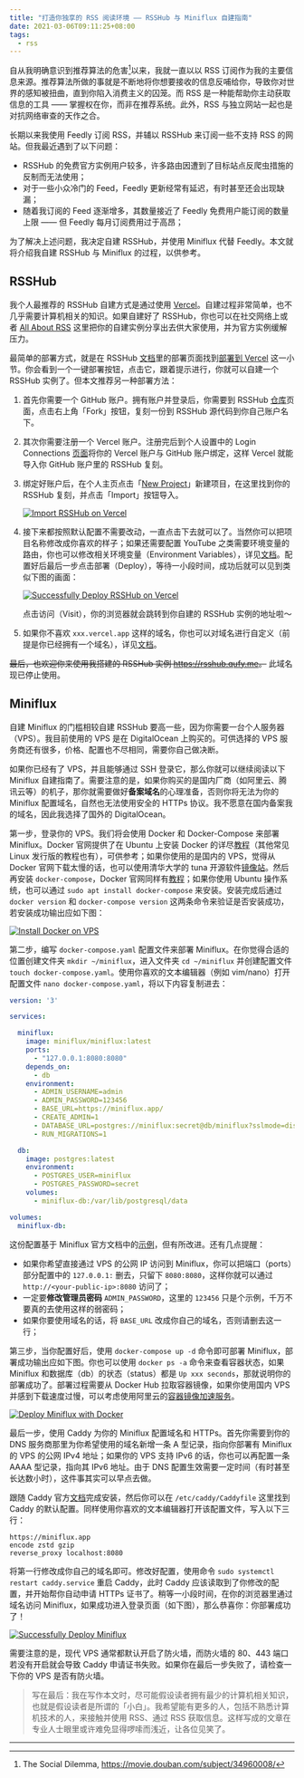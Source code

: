 ```yaml
---
title: "打造你独享的 RSS 阅读环境 —— RSSHub 与 Miniflux 自建指南"
date: 2021-03-06T09:11:25+08:00
tags:
  - rss
---
```


自从我明确意识到推荐算法的危害[^1]以来，我就一直以以 RSS 订阅作为我的主要信息来源。推荐算法所做的事就是不断地将你想要接收的信息反哺给你，导致你对世界的感知被扭曲，直到你陷入消费主义的囚笼。而 RSS 是一种能帮助你主动获取信息的工具 —— 掌握权在你，而非在推荐系统。此外，RSS 与独立网站一起也是对抗网络审查的天作之合。

长期以来我使用 Feedly 订阅 RSS，并辅以 RSSHub 来订阅一些不支持 RSS 的网站。但我最近遇到了以下问题：

- RSSHub 的免费官方实例用户较多，许多路由因遭到了目标站点反爬虫措施的反制而无法使用；
- 对于一些小众冷门的 Feed，Feedly 更新经常有延迟，有时甚至还会出现缺漏；
- 随着我订阅的 Feed 逐渐增多，其数量接近了 Feedly 免费用户能订阅的数量上限 —— 但 Feedly 每月订阅费用过于高昂；

为了解决上述问题，我决定自建 RSSHub，并使用 Miniflux 代替 Feedly。本文就将介绍我自建 RSSHub 与 Miniflux 的过程，以供参考。

<!--more-->

## RSSHub

我个人最推荐的 RSSHub 自建方式是通过使用 [Vercel](https://vercel.com/)。自建过程非常简单，也不几乎需要计算机相关的知识。如果自建好了 RSSHub，你也可以在社交网络上或者 [All About RSS](https://github.com/AboutRSS/ALL-about-RSS) 这里把你的自建实例分享出去供大家使用，并为官方实例缓解压力。

最简单的部署方式，就是在 RSSHub [文档](https://docs.rsshub.app/)里的部署页面找到[部署到 Vercel](https://docs.rsshub.app/install/#bu-shu-dao-vercel-zeit-now) 这一小节。你会看到一个一键部署按钮，点击它，跟着提示进行，你就可以自建一个 RSSHub 实例了。但本文推荐另一种部署方法：

1. 首先你需要一个 GitHub 账户。拥有账户并登录后，你需要到 RSSHub [仓库](https://github.com/DIYgod/RSSHub)页面，点击右上角「Fork」按钮，复刻一份到 RSSHub 源代码到你自己账户名下。

2. 其次你需要注册一个 Vercel 账户。注册完后到个人设置中的 Login Connections [页面](https://vercel.com/account/login-connections)将你的 Vercel 账户与 GitHub 账户绑定，这样 Vercel 就能导入你 GitHub 账户里的 RSSHub 复刻。

3. 绑定好账户后，在个人主页点击「[New Project](https://vercel.com/new)」新建项目，在这里找到你的 RSSHub 复刻，并点击「Import」按钮导入。

   [![Import RSSHub on Vercel](rsshub-import.png)](rsshub-import.png)

4. 接下来都按照默认配置不需要改动，一直点击下去就可以了。当然你可以把项目名称修改成你喜欢的样子；如果还需要配置 YouTube 之类需要环境变量的路由，你也可以修改相关环境变量（Environment Variables），详见[文档](https://docs.rsshub.app/install/#pei-zhi)。配置好后最后一步点击部署（Deploy），等待一小段时间，成功后就可以见到类似下图的画面：

   [![Successfully Deploy RSSHub on Vercel](rsshub-deploy-success.png)](rsshub-deploy-success.png)

   点击访问（Visit），你的浏览器就会跳转到你自建的 RSSHub 实例的地址啦～

5. 如果你不喜欢 `xxx.vercel.app` 这样的域名，你也可以对域名进行自定义（前提是你已经拥有一个域名），详见[文档](https://vercel.com/docs/custom-domains)。

~~最后，也欢迎你来使用我搭建的 RSSHub 实例 <https://rsshub.qufy.me>。~~ 此域名现已停止使用。

## Miniflux

自建 Miniflux 的门槛相较自建 RSSHub 要高一些，因为你需要一台个人服务器（VPS）。我目前使用的 VPS 是在 DigitalOcean 上购买的。可供选择的 VPS 服务商还有很多，价格、配置也不尽相同，需要你自己做决断。

如果你已经有了 VPS，并且能够通过 SSH 登录它，那么你就可以继续阅读以下 Miniflux 自建指南了。需要注意的是，如果你购买的是国内厂商（如阿里云、腾讯云等）的机子，那你就需要做好**备案域名**的心理准备，否则你将无法为你的 Miniflux 配置域名，自然也无法使用安全的 HTTPs 协议。我不愿意在国内备案我的域名，因此我选择了国外的 DigitalOcean。

第一步，登录你的 VPS。我们将会使用 Docker 和 Docker-Compose 来部署 Miniflux。Docker 官网提供了在 Ubuntu 上安装 Docker 的详尽[教程](https://docs.docker.com/engine/install/ubuntu/)（其他常见 Linux 发行版的教程也有），可供参考；如果你使用的是国内的 VPS，觉得从 Docker 官网下载太慢的话，也可以使用清华大学的 tuna 开源软件[镜像站](https://mirrors.tuna.tsinghua.edu.cn/help/docker-ce/)。然后再安装 `docker-compose`，Docker 官网同样有[教程](https://docs.docker.com/compose/install/)；如果你使用 Ubuntu 操作系统，也可以通过 `sudo apt install docker-compose` 来安装。安装完成后通过 `docker version` 和 `docker-compose version` 这两条命令来验证是否安装成功，若安装成功输出应如下图：

[![Install Docker on VPS](miniflux-install-docker.png)](miniflux-install-docker.png)

第二步，编写 `docker-compose.yaml` 配置文件来部署 Miniflux。在你觉得合适的位置创建文件夹 `mkdir ~/miniflux`，进入文件夹 `cd ~/miniflux` 并创建配置文件 `touch docker-compose.yaml`。使用你喜欢的文本编辑器（例如 vim/nano）打开配置文件 `nano docker-compose.yaml`，将以下内容复制进去：

```yaml
version: '3'

services:

  miniflux:
    image: miniflux/miniflux:latest
    ports:
      - "127.0.0.1:8080:8080"
    depends_on:
      - db
    environment:
      - ADMIN_USERNAME=admin
      - ADMIN_PASSWORD=123456
      - BASE_URL=https://miniflux.app/
      - CREATE_ADMIN=1
      - DATABASE_URL=postgres://miniflux:secret@db/miniflux?sslmode=disable
      - RUN_MIGRATIONS=1

  db:
    image: postgres:latest
    environment:
      - POSTGRES_USER=miniflux
      - POSTGRES_PASSWORD=secret
    volumes:
      - miniflux-db:/var/lib/postgresql/data

volumes:
  miniflux-db:
```

这份配置基于 Miniflux 官方文档中的[示例](https://miniflux.app/docs/installation.html#docker)，但有所改进。还有几点提醒：

- 如果你希望直接通过 VPS 的公网 IP 访问到 Miniflux，你可以把端口（ports）部分配置中的 `127.0.0.1:` 删去，只留下 `8080:8080`，这样你就可以通过 `http://<your-public-ip>:8080` 访问了；
- 一定要**修改管理员密码** `ADMIN_PASSWORD`，这里的 `123456` 只是个示例，千万不要真的去使用这样的弱密码；
- 如果你要使用域名的话，将 `BASE_URL` 改成你自己的域名，否则请删去这一行；

第三步，当你配置好后，使用 `docker-compose up -d` 命令即可部署 Miniflux，部署成功输出应如下图。你也可以使用 `docker ps -a` 命令来查看容器状态，如果 Miniflux 和数据库（db）的状态（status）都是 `Up xxx seconds`，那就说明你的部署成功了。部署过程需要从 Docker Hub 拉取容器镜像，如果你使用国内 VPS 并感到下载速度过慢，可以考虑使用阿里云的[容器镜像加速服务](https://help.aliyun.com/document_detail/60750.html)。

[![Deploy Miniflux with Docker](miniflux-deploy.png)](miniflux-deploy.png)

最后一步，使用 Caddy 为你的 Miniflux 配置域名和 HTTPs。首先你需要到你的 DNS 服务商那里为你希望使用的域名新增一条 A 型记录，指向你部署有 Miniflux 的 VPS 的公网 IPv4 地址；如果你的 VPS 支持 IPv6 的话，你也可以再配置一条 AAAA 型记录，指向其 IPv6 地址。由于 DNS 配置生效需要一定时间（有时甚至长达数小时），这件事其实可以早点去做。

跟随 Caddy 官方[文档](https://caddyserver.com/docs/install)完成安装，然后你可以在 `/etc/caddy/Caddyfile` 这里找到 Caddy 的默认配置。同样使用你喜欢的文本编辑器打开该配置文件，写入以下三行：

```
https://miniflux.app
encode zstd gzip
reverse_proxy localhost:8080
```

将第一行修改成你自己的域名即可。修改好配置，使用命令 `sudo systemctl restart caddy.service` 重启 Caddy，此时 Caddy 应该读取到了你修改的配置，并开始帮你自动申请 HTTPs 证书了。稍等一小段时间，在你的浏览器里通过域名访问 Miniflux，如果成功进入登录页面（如下图），那么恭喜你：你部署成功了！

[![Successfully Deploy Miniflux](miniflux-deploy-success.png)](miniflux-deploy-success.png)

需要注意的是，现代 VPS 通常都默认开启了防火墙，而防火墙的 80、443 端口若没有开启就会导致 Caddy 申请证书失败。如果你在最后一步失败了，请检查一下你的 VPS 是否有防火墙。

> 写在最后：我在写作本文时，尽可能假设读者拥有最少的计算机相关知识，也就是假设读者是所谓的「小白」。我希望能有更多的人，包括不熟悉计算机技术的人，来接触并使用 RSS、通过 RSS 获取信息。这样写成的文章在专业人士眼里或许难免显得啰嗦而浅近，让各位见笑了。

---

[^1]: The Social Dilemma, <https://movie.douban.com/subject/34960008/>
